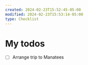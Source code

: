 ```yaml
---
created: 2024-02-23T15:52:45-05:00
modified: 2024-02-23T15:53:14-05:00
type: Checklist
---
```


# My todos

- [ ] Arrange trip to Manatees 
